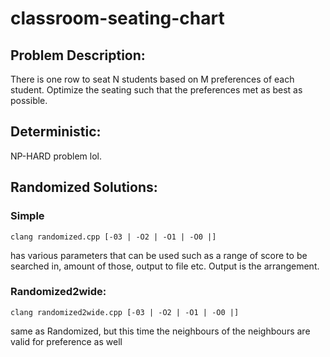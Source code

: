 # classroom-seating-chart
## Problem Description:
There is one row to seat N students based on M preferences of each student.
Optimize the seating such that the preferences met as best as possible.

## Deterministic:
NP-HARD problem lol.

## Randomized Solutions:
### Simple
```
clang randomized.cpp [-03 | -O2 | -O1 | -O0 |]
```
has various parameters that can be used such as a range of score to be searched in, amount of those, output to file etc.
Output is the arrangement.

### Randomized2wide:
```
clang randomized2wide.cpp [-03 | -O2 | -O1 | -O0 |]
```
same as Randomized, but this time the neighbours of the neighbours are valid for preference as well
